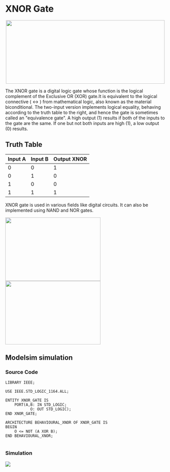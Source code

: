 # XNOR Gate

<p align="center">
  <img height="200" width="500" src="https://user-images.githubusercontent.com/114525881/203608473-2f023dc5-ee9d-4a97-902c-e4fa23c7c3c9.png" />
</p>
<p>
The XNOR gate is a digital logic gate whose function is the logical complement of the Exclusive OR (XOR) gate.It is equivalent to the logical connective ( &#8596 ) from mathematical logic, also known as the material biconditional. The two-input version implements logical equality, behaving according to the truth table to the right, and hence the gate is sometimes called an "equivalence gate". A high output (1) results if both of the inputs to the gate are the same. If one but not both inputs are high (1), a low output (0) results.</p>

## Truth Table

| Input A  | Input B | Output XNOR |
| ------------- | ------------- | ------------- |
| 0  | 0 | 1 |
| 0  | 1 |  0|
| 1  | 0 |0|
| 1 | 1 |1|

<p> XNOR gate is used in various fields like digital circuits. It can also be implemented using NAND and NOR gates. </p>
<p> 
    <img height="200" width="300" src="https://user-images.githubusercontent.com/114525881/203610171-72d74e1b-0d39-404f-a461-75863427c443.png">
    <img height="200" width="300" src="https://user-images.githubusercontent.com/114525881/203610833-91aa4a55-19f7-4538-abe4-867fe393263c.png">
</p>

## Modelsim simulation

### Source Code
  
```
LIBRARY IEEE;

USE IEEE.STD_LOGIC_1164.ALL;

ENTITY XNOR_GATE IS
    PORT(A,B: IN STD_LOGIC;
           O: OUT STD_LOGIC);
END XNOR_GATE;

ARCHITECTURE BEHAVIOURAL_XNOR OF XNOR_GATE IS
BEGIN
    O <= NOT (A XOR B);
END BEHAVIOURAL_XNOR;
                             
 ```
 
 ### Simulation
<img src="https://user-images.githubusercontent.com/114525881/203615286-f7668ec7-955b-46c1-9886-2ac9e4b501b0.png">



